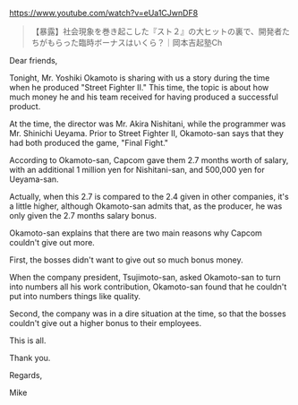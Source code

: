 https://www.youtube.com/watch?v=eUa1CJwnDF8

> 【暴露】社会現象を巻き起こした『スト２』の大ヒットの裏で、開発者たちがもらった臨時ボーナスはいくら？｜岡本吉起塾Ch

Dear friends,

Tonight, Mr. Yoshiki Okamoto is sharing with us a story during the time when he produced "Street Fighter II." This time, the topic is about how much money he and his team received for having produced a successful product.

At the time, the director was Mr. Akira Nishitani, while the programmer was Mr. Shinichi Ueyama. Prior to Street Fighter II, Okamoto-san says that they had both produced the game, "Final Fight." 

According to Okamoto-san, Capcom gave them 2.7 months worth of salary, with an additional 1 million yen for Nishitani-san, and 500,000 yen for Ueyama-san.

Actually, when this 2.7 is compared to the 2.4 given in other companies, it's a little higher, although Okamoto-san admits that, as the producer, he was only given the 2.7 months salary bonus.

Okamoto-san explains that there are two main reasons why Capcom couldn't give out more.

First, the bosses didn't want to give out so much bonus money. 

When the company president, Tsujimoto-san, asked Okamoto-san to turn into numbers all his work contribution, Okamoto-san found that he couldn't put into numbers things like quality.

Second, the company was in a dire situation at the time, so that the bosses couldn't give out a higher bonus to their employees.

This is all.

Thank you.

Regards,

Mike
